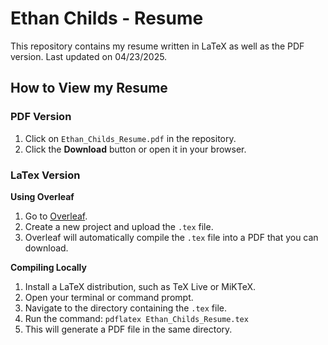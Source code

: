# Ethan Childs - Resume

This repository contains my resume written in LaTeX as well as the PDF version. Last updated on 04/23/2025.

## How to View my Resume

### PDF Version
1. Click on `Ethan_Childs_Resume.pdf` in the repository.
2. Click the **Download** button or open it in your browser.

### LaTex Version

**Using Overleaf**
1. Go to [Overleaf](https://www.overleaf.com).
2. Create a new project and upload the `.tex` file.
3. Overleaf will automatically compile the `.tex` file into a PDF that you can download.

**Compiling Locally**
1. Install a LaTeX distribution, such as TeX Live or MiKTeX.
2. Open your terminal or command prompt.
3. Navigate to the directory containing the `.tex` file.
4. Run the command: `pdflatex Ethan_Childs_Resume.tex`
5. This will generate a PDF file in the same directory.
